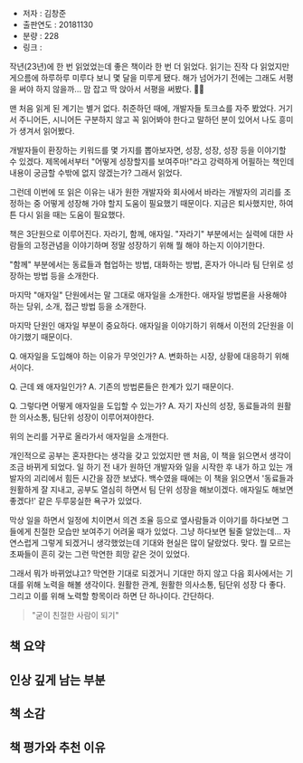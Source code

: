 
- 저자 : 김창준
- 출판연도 : 20181130
- 분량 : 228
- 링크 : 

작년(23년)에 한 번 읽었었는데 좋은 책이라 한 번 더 읽었다. 읽기는 진작 다 읽었지만 게으름에 하루하루 미루다 보니 몇 달을 미루게 됐다. 해가 넘어가기 전에는 그래도 서평을 써야 하지 않을까... 맘 잡고 딱 앉아서 서평을 써봤다. 🧑‍💻

맨 처음 읽게 된 계기는 별거 없다. 취준하던 때에, 개발자들 토크쇼를 자주 봤었다. 거기서 주니어든, 시니어든 구분하지 않고 꼭 읽어봐야 한다고 말하던 분이 있어서 나도 흥미가 생겨서 읽어봤다.

개발자들이 환장하는 키워드를 몇 가지를 뽑아보자면, 성장, 성장, 성장 등을 이야기할 수 있겠다. 제목에서부터 "어떻게 성장할지를 보여주마!"라고 강력하게 어필하는 책인데 내용이 궁금할 수밖에 없지 않겠는가? 그래서 읽었다.

그런데 이번에 또 읽은 이유는 내가 원한 개발자와 회사에서 바라는 개발자의 괴리를 조정하는 중 어떻게 성장해 가야 할지 도움이 필요했기 때문이다. 지금은 퇴사했지만, 하여튼 다시 읽을 때는 도움이 필요했다.

책은 3단원으로 이루어진다. 자라기, 함께, 애자일. "자라기" 부분에서는 실력에 대한 사람들의 고정관념을 이야기하며 정말 성장하기 위해 뭘 해야 하는지 이야기한다.

"함께" 부분에서는 동료들과 협업하는 방법, 대화하는 방법, 혼자가 아니라 팀 단위로 성장하는 방법 등을 소개한다. 

마지막 "애자일" 단원에서는 말 그대로 애자일을 소개한다. 애자일 방법론을 사용해야 하는 당위, 소개, 접근 방법 등을 소개한다.

마지막 단원인 애자일 부분이 중요하다. 애자일을 이야기하기 위해서 이전의 2단원을 이야기했기 때문이다. 

Q. 애자일을 도입해야 하는 이유가 무엇인가? 
A. 변화하는 시장, 상황에 대응하기 위해서이다.

Q. 근데 왜 애자일인가? 
A. 기존의 방법론들은 한계가 있기 때문이다. 

Q. 그렇다면 어떻게 애자일을 도입할 수 있는가? 
A. 자기 자신의 성장, 동료들과의 원활한 의사소통, 팀단위 성장이 이루어져야한다. 

위의 논리를 거꾸로 올라가서 애자일을 소개한다. 

개인적으로 공부는 혼자한다는 생각을 갖고 있었지만 맨 처음, 이 책을 읽으면서 생각이 조금 바뀌게 되었다. 일 하기 전 내가 원하던 개발자와 일을 시작한 후 내가 하고 있는 개발자의 괴리에서 힘든 시간을 잠깐 보냈다. 백수였을 때에는 이 책을 읽으면서 '동료들과 원활하게 잘 지내고, 공부도 열심히 하면서 팀 단위 성장을 해보이겠다. 애자일도 해보면 좋겠다!' 같은 두루뭉실한 욕구가 있었다. 

막상 일을 하면서 일정에 치이면서 의견 조율 등으로 옆사람들과 이야기를 하다보면 그들에게 친절한 모습만 보여주기 어려울 때가 있었다. 그냥 하다보면 될줄 알았는데... 자연스럽게 그렇게 되겠거니 생각했었는데 기대와 현실은 많이 달랐었다. 맞다. 뭘 모르는 초짜들이 흔히 갖는 그런 막연한 희망 같은 것이 있었다.

그래서 뭐가 바뀌었냐고? 막연한 기대로 되겠거니 기대만 하지 않고 다음 회사에서는 기대를 위해 노력을 해볼 생각이다. 원활한 관계, 원활한 의사소통, 팀단위 성장 다 좋다. 그리고 이를 위해 노력할 항목이라 하면 단 하나이다. 간단하다. 

> "굳이 친절한 사람이 되기"



## 책 요약

## 인상 깊게 남는 부분

## 책 소감

## 책 평가와 추천 이유
